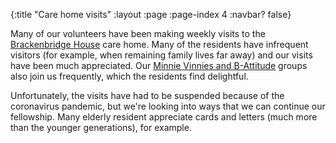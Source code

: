 {:title "Care home visits"
 :layout :page
 :page-index 4
 :navbar? false}

Many of our volunteers have been making weekly visits to the [Brackenbridge House](https://www.goldcarehomes.com/our-homes/brackenbridge-house/) care home. Many of the residents have infrequent visitors (for example, when remaining family lives far away) and our visits have been much appreciated. Our [Minnie Vinnies and B-Attitude](mentoring.html) groups also join us frequently, which the residents find delightful.

Unfortunately, the visits have had to be suspended because of the coronavirus pandemic, but we're looking into ways that we can continue our fellowship. Many elderly resident appreciate cards and letters (much more than the younger generations), for example.
